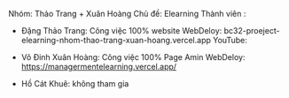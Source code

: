 Nhóm: Thảo Trang + Xuân Hoàng
Chủ đề: Elearning
Thành viên :

- Đặng Thảo Trang:
  Công việc 100% website
  WebDeloy: bc32-proeject-elearning-nhom-thao-trang-xuan-hoang.vercel.app
  YouTube:

- Võ Đinh Xuân Hoàng:
  Công việc 100% Page Amin
  WebDeloy: https://managermentelearning.vercel.app/

- Hồ Cát Khuê: không tham gia
